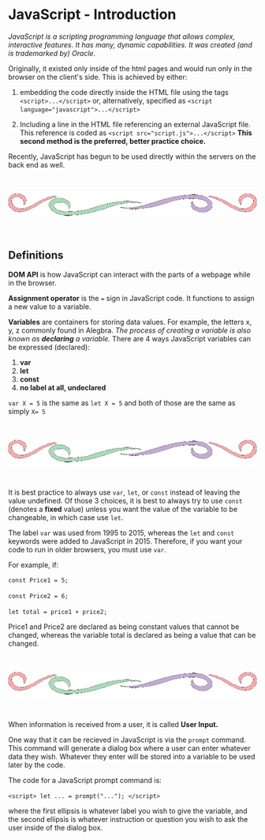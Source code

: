 # JavaScript - Introduction

*JavaScript is a scripting programming language that allows complex, interactive features.  It has many, dynamic capabilities.  It was created (and is trademarked by)  Oracle.*

Originally, it existed only inside of the html pages and would run only in the browser on the client's side.  This is achieved by either: 
1. embedding the code directly inside the HTML file using the tags `<script>...</script>` or, alternatively, specified as `<script language="javascript">...</script>`

2. Including a line in the HTML file referencing an external JavaScript file. This reference is coded as `<script src="script.js">...</script>`  **This second method is the preferred, better practice choice.**

Recently, JavaScript has begun to be used directly within the servers on the back end as well.

<br>

![divider line](divider.gif)

<br>

## Definitions

**DOM API** is how JavaScript can interact with the parts of a webpage while in the browser.

**Assignment operator** is the `=` sign in JavaScript code.  It functions to assign a new value to a variable.

**Variables** are containers for storing data values.  For example, the letters x, y, z commonly found in Alegbra.  *The process of creating a variable is also known as **declaring** a variable.* There are 4 ways JavaScript variables can be expressed (declared):
1. **var**
2. **let**
3. **const**
4. **no label at all, undeclared**

`var X = 5` is the same as `let X = 5` and both of those are the same as simply `X= 5`

<br>

![divider line](divider.gif)

<br>

It is best practice to always use `var`, `let`, or `const` instead of leaving the value undefined.  Of those 3 choices, it is best to always try to use `const` (denotes a **fixed** value) unless you want the value of the variable to be changeable, in which case use `let`.

The label `var` was used from 1995 to 2015, whereas the `let` and `const` keywords were added to JavaScript in 2015.  Therefore, if you want your code to run in older browsers, you must use `var`.


For example, if:
```
const Price1 = 5;

const Price2 = 6;

let total = price1 + price2;
```
Price1 and Price2 are declared as being constant values that cannot be changed, whereas the variable total is declared as being a value that can be changed.

<br>

![divider line](divider.gif)

<br>

When information is received from a user, it is called **User Input.**  

One way that it can be recieved in JavaScript is via the `prompt` command.  This command will generate a dialog box where a user can enter whatever data they wish.  Whatever they enter will be stored into a variable to be used later by the code.

The code for a JavaScript prompt command is:

`<script> let ... = prompt("..."); </script>` 

where the first ellipsis is whatever label you wish to give the variable, and the second ellipsis is whatever instruction or question you wish to ask the user inside of the dialog box.